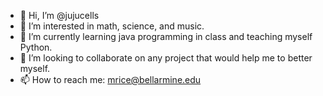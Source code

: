 - 👋 Hi, I’m @jujucells
- 👀 I’m interested in math, science, and music.
- 🌱 I’m currently learning java programming in class and teaching myself Python.
- 💞️ I’m looking to collaborate on any project that would help me to better myself.
- 📫 How to reach me: mrice@bellarmine.edu

